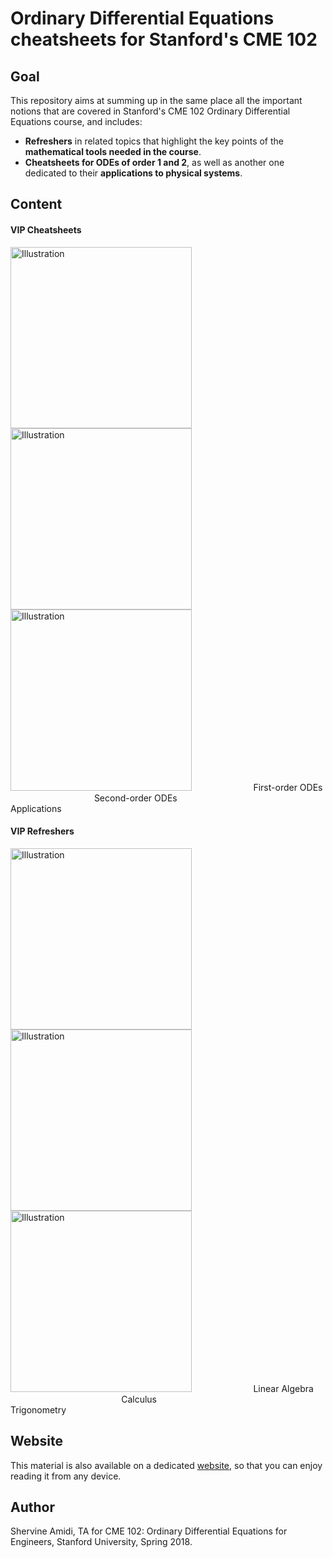 # Ordinary Differential Equations cheatsheets for Stanford's CME 102
## Goal
This repository aims at summing up in the same place all the important notions that are covered in Stanford's CME 102 Ordinary Differential Equations course, and includes:
- **Refreshers** in related topics that highlight the key points of the **mathematical tools needed in the course**.
- **Cheatsheets for ODEs of order 1 and 2**, as well as another one dedicated to their **applications to physical systems**.

## Content
#### VIP Cheatsheets
<a href="https://github.com/shervinea/stanford-cme-102-ordinary-differential-equations/blob/master/cheatsheet-first-ode.pdf"><img src="https://stanford.edu/~shervine/teaching/cme-102/illustrations/cover/en-001.png?" alt="Illustration" width="290px"/></a><a href="https://github.com/shervinea/stanford-cme-102-ordinary-differential-equations/blob/master/cheatsheet-second-ode.pdf"><img src="https://stanford.edu/~shervine/teaching/cme-102/illustrations/cover/en-002.png?" alt="Illustration" width="290px"/></a><a href="https://github.com/shervinea/stanford-cme-102-ordinary-differential-equations/blob/master/cheatsheet-applications.pdf"><img src="https://stanford.edu/~shervine/teaching/cme-102/illustrations/cover/en-003.png?" alt="Illustration" width="290px"/></a>
&nbsp; &nbsp; &nbsp;&nbsp; &nbsp; &nbsp; &nbsp; &nbsp; &nbsp; &nbsp; &nbsp;&nbsp; &nbsp; First-order ODEs &nbsp; &nbsp; &nbsp;&nbsp; &nbsp; &nbsp; &nbsp; &nbsp; &nbsp; &nbsp; &nbsp;&nbsp; &nbsp; &nbsp; &nbsp; &nbsp; &nbsp; &nbsp; Second-order ODEs &nbsp; &nbsp; &nbsp; &nbsp;&nbsp; &nbsp; &nbsp; &nbsp; &nbsp; &nbsp; &nbsp; &nbsp; &nbsp;&nbsp; &nbsp; &nbsp; &nbsp; &nbsp;&nbsp; &nbsp; &nbsp; &nbsp; Applications

#### VIP Refreshers
<a href="https://github.com/shervinea/stanford-cme-102-ordinary-differential-equations/blob/master/linear-algebra.pdf"><img src="https://stanford.edu/~shervine/teaching/cme-102/illustrations/cover/en-004.png?" alt="Illustration" width="290px"/></a><a href="https://github.com/shervinea/stanford-cme-102-ordinary-differential-equations/blob/master/calculus.pdf"><img src="https://stanford.edu/~shervine/teaching/cme-102/illustrations/cover/en-005.png?" alt="Illustration" width="290px"/></a><a href="https://github.com/shervinea/stanford-cme-102-ordinary-differential-equations/blob/master/trigonometry.pdf"><img src="https://stanford.edu/~shervine/teaching/cme-102/illustrations/cover/en-006.png?" alt="Illustration" width="290px"/></a>
&nbsp; &nbsp; &nbsp;&nbsp; &nbsp; &nbsp; &nbsp; &nbsp; &nbsp; &nbsp; &nbsp;&nbsp; &nbsp; Linear Algebra &nbsp; &nbsp; &nbsp;&nbsp; &nbsp; &nbsp; &nbsp; &nbsp; &nbsp; &nbsp; &nbsp;&nbsp; &nbsp; &nbsp; &nbsp;&nbsp; &nbsp; &nbsp; &nbsp; &nbsp; &nbsp; &nbsp; &nbsp; &nbsp; &nbsp; &nbsp; Calculus &nbsp; &nbsp; &nbsp; &nbsp;&nbsp; &nbsp; &nbsp; &nbsp; &nbsp; &nbsp; &nbsp; &nbsp; &nbsp;&nbsp; &nbsp; &nbsp; &nbsp; &nbsp; &nbsp; &nbsp; &nbsp; &nbsp; &nbsp; &nbsp; &nbsp; Trigonometry

## Website
This material is also available on a dedicated [website](https://stanford.edu/~shervine/teaching/cme-102), so that you can enjoy reading it from any device.

## Author
Shervine Amidi, TA for CME 102: Ordinary Differential Equations for Engineers, Stanford University, Spring 2018.
